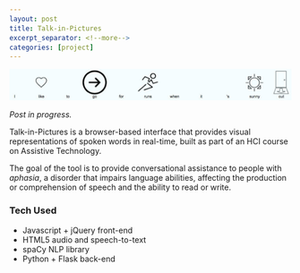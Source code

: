 ```yaml
---
layout: post
title: Talk-in-Pictures
excerpt_separator: <!--more-->
categories: [project]
---
```


![A speech-to-image sentence](/public/imgs/talk-in-pics/1.png)

*Post in progress.*

Talk-in-Pictures is a browser-based interface that provides visual representations of spoken words in real-time, built as part of an HCI course on Assistive Technology.

The goal of the tool is to provide conversational assistance to people with *aphasia*, a disorder that impairs language abilities, affecting the production or comprehension of speech and the ability to read or write. 

<!--more-->

### Tech Used
- Javascript + jQuery front-end
- HTML5 audio and speech-to-text
- spaCy NLP library
- Python + Flask back-end

<!-- ### Features

### Improvements -->
